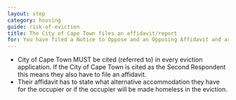 ```yaml
---
layout: step
category: housing
guide: risk-of-eviction
title: The City of Cape Town files an affidavit/report
for: You have filed a Notice to Oppose and an Opposing Affidavit and are awaiting an affidavit/report from the City of Cape Town
---
```

- City of Cape Town MUST be cited (referred to) in every eviction application. If the City of Cape Town is cited as the Second Respondent this means they also have to file an affidavit.
- Their affidavit has to state what alternative accommodation they have for the occupier or if the occupier will be made homeless in the eviction.
